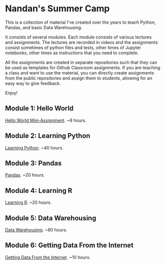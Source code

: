 # Nandan's Summer Camp

This is a collection of material I've created over the years to teach Python, Pandas, and basic Data Warehousing.

It consists of several modules. Each module consists of various lectures and assignments. The lectures are recorded in videos and the assignments consist sometimes of python files and tests, other times of Jupyter notebooks, other times as instructions that you need to complete. 

All the assignments are created in separate repositories such that they can be used as templates for Github Classroom assignments. If you are teaching a class and want to use the material, you can directly create assignments from the public repositories and assign them to students, allowing for an easy way to give feedback.

Enjoy!


## Module 1: Hello World

[Hello World Mini-Assignment](./helloworld). ~8 hours.

## Module 2: Learning Python

[Learning Python](./python). ~40 hours.

## Module 3: Pandas

[Pandas](./pandas). ~20 hours.

## Module 4: Learning R

[Learning R](./r). ~20 hours.

## Module 5: Data Warehousing

[Data Warehousing](./data-warehousing). ~80 hours.

## Module 6: Getting Data From the Internet

[Getting Data From the Internet](./getting-data). ~10 hours.
